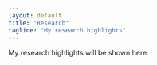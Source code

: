 ```yaml
---
layout: default
title: "Research"
tagline: "My research highlights"
---
```


My research highlights will be shown here.